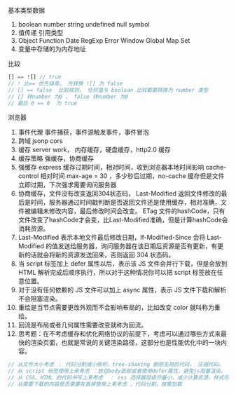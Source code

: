 

基本类型数据
1. boolean number string undefined null symbol
2. 值传递
引用类型
1. Object Function Date RegExp Error Window Global Map Set 
2. 变量中存储的为内存地址

比较
```js
[] == ![] // true
// ! 比== 优先级高， 先转换 ![] 为 false
// [] == false  比较规则， 任何值与 boolean 比较都要转换为 number 类型
// [] 转number 为0 ， false 转number 为0
// 最后 0 == 0  为 true

```


浏览器

1. 事件代理 事件捕获，事件源触发事件，事件冒泡
2. 跨域 jsonp cors 
3. 缓存 server work， 内存缓存，硬盘缓存，http2.0 缓存
4. 缓存策略  强缓存，协商缓存 
5. 强缓存 express 缓存过期时间，相对时间，收到浏览器本地时间影响 cache-control 相对时间 max-age = 30 ，多少秒后过期，no-cache 缓存但是文件立即过期，下次强求需要询问服务器
6. 协商缓存，文件没有改变返回304状态码， Last-Modified 返回文件修改的最后是时间，服务器通过时间戳判断是否返回文件还是使用缓存，相对准确，文件被编辑未修改内容，最后修改时间会改变。 ETag 文件的hashCode，只有文件改变了hashCode才会变，比Last-Modified准确，但是计算hashCode会消耗资源。
7. Last-Modified 表示本地文件最后修改日期，If-Modified-Since 会将 Last-Modified 的值发送给服务器，询问服务器在该日期后资源是否有更新，有更新的话就会将新的资源发送回来，否则返回 304 状态码。
8. 当 script 标签加上 defer 属性以后，表示该 JS 文件会并行下载，但是会放到 HTML 解析完成后顺序执行，所以对于这种情况你可以把 script 标签放在任意位置。
9. 对于没有任何依赖的 JS 文件可以加上 async 属性，表示 JS 文件下载和解析不会阻塞渲染。
10. 重绘是当节点需要更改外观而不会影响布局的，比如改变 color 就叫称为重绘。
11. 回流是布局或者几何属性需要改变就称为回流。
12. 思考题：在不考虑缓存和优化网络协议的前提下，考虑可以通过哪些方式来最快的渲染页面，也就是常说的关键渲染路径，这部分也是性能优化中的一块内容。
```js
// 从文件大小考虑 ： 代码分割减小体积，tree-shaking 删除无用的代码， 压缩代码，
// 从 script 标签使用上来考虑 ：放在body底部或者使用defer属性，避免js阻塞渲染。
// 从 CSS、HTML 的代码书写上来考虑  ： css 选择器层级尽量小，减少计算资源，样式尽量避免触发回流。 html 生成图层减少重绘， video iframe 标签
// 从需要下载的内容是否需要在首屏使用上来考虑 ，代码分割，按需加载 

```



